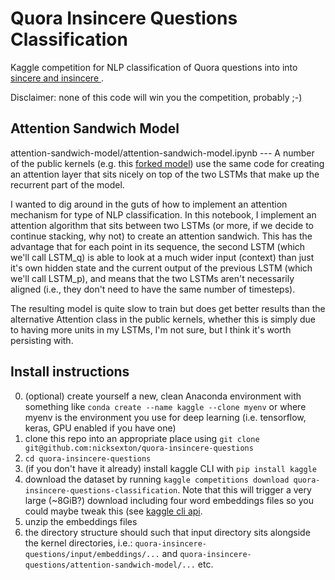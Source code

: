 # Quora Insincere Questions Classification 
Kaggle competition for NLP classification of Quora questions into into [sincere and insincere
](https://www.kaggle.com/c/quora-insincere-questions-classification/discussion/77691#456365). 

Disclaimer: none of this code will win you the competition, probably ;-) 

## Attention Sandwich Model
attention-sandwich-model/attention-sandwich-model.ipynb --- A number of the public kernels (e.g. this [forked model](https://www.kaggle.com/nicksexton/different-embeddings-with-attention-fork-fork)) use the same code for creating an attention layer that sits nicely on top of the two LSTMs that make up the recurrent part of the model. 

I wanted to dig around in the guts of how to implement an attention mechanism for type of NLP classification. In this notebook, I  implement an attention algorithm that sits between two LSTMs (or more, if we decide to continue stacking, why not) to create an attention sandwich. This has the advantage that for each point in its sequence, the second LSTM (which we'll call LSTM_q) is able to look at a much wider input (context) than just it's own hidden state and the current output of the previous LSTM (which we'll call LSTM_p), and means that the two LSTMs aren't necessarily aligned (i.e., they don't need to have the same number of timesteps).

The resulting model is quite slow to train but does get better results than the alternative Attention class in the public kernels, whether this is simply due to having more units in my LSTMs, I'm not sure, but I think it's worth persisting with.

## Install instructions
0. (optional) create yourself a new, clean Anaconda environment with something like `conda create --name kaggle --clone myenv` or where myenv is the environment you use for deep learning (i.e. tensorflow, keras, GPU enabled if you have one)
1. clone this repo into an appropriate place using `git clone git@github.com:nicksexton/quora-insincere-questions`
2. `cd quora-insincere-questions`
2. (if you don't have it already) install kaggle CLI with `pip install kaggle`
3. download the dataset by running `kaggle competitions download quora-insincere-questions-classification`. Note that this will trigger a very large (~8GiB?) download including four word embeddings files so you could maybe tweak this (see [kaggle cli api](https://github.com/Kaggle/kaggle-api).
4. unzip the embeddings files
5. the directory structure should such that input directory sits alongside the kernel directories, i.e.: `quora-insincere-questions/input/embeddings/...` and `quora-insincere-questions/attention-sandwich-model/...` etc.
 


